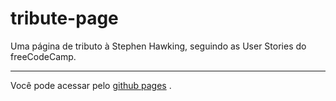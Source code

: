 # tribute-page
Uma página de tributo à Stephen Hawking, seguindo as User Stories do freeCodeCamp.

* * *

Você pode acessar pelo <a href="https://kevely-luiz.github.io/tribute-page/">github pages</a> .

